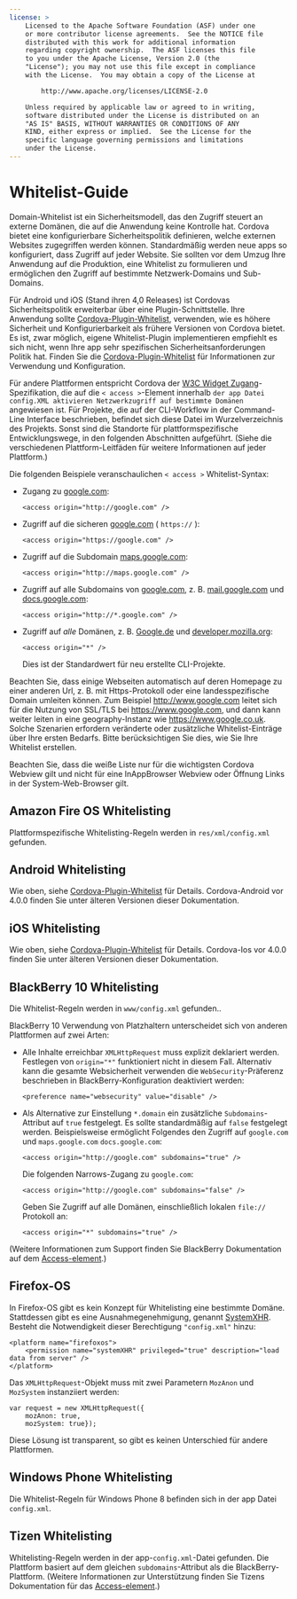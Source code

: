```yaml
---
license: >
    Licensed to the Apache Software Foundation (ASF) under one
    or more contributor license agreements.  See the NOTICE file
    distributed with this work for additional information
    regarding copyright ownership.  The ASF licenses this file
    to you under the Apache License, Version 2.0 (the
    "License"); you may not use this file except in compliance
    with the License.  You may obtain a copy of the License at

        http://www.apache.org/licenses/LICENSE-2.0

    Unless required by applicable law or agreed to in writing,
    software distributed under the License is distributed on an
    "AS IS" BASIS, WITHOUT WARRANTIES OR CONDITIONS OF ANY
    KIND, either express or implied.  See the License for the
    specific language governing permissions and limitations
    under the License.
---
```


# Whitelist-Guide

Domain-Whitelist ist ein Sicherheitsmodell, das den Zugriff steuert an externe Domänen, die auf die Anwendung keine Kontrolle hat. Cordova bietet eine konfigurierbare Sicherheitspolitik definieren, welche externen Websites zugegriffen werden können. Standardmäßig werden neue apps so konfiguriert, dass Zugriff auf jeder Website. Sie sollten vor dem Umzug Ihre Anwendung auf die Produktion, eine Whitelist zu formulieren und ermöglichen den Zugriff auf bestimmte Netzwerk-Domains und Sub-Domains.

Für Android und iOS (Stand ihren 4,0 Releases) ist Cordovas Sicherheitspolitik erweiterbar über eine Plugin-Schnittstelle. Ihre Anwendung sollte [Cordova-Plugin-Whitelist][1], verwenden, wie es höhere Sicherheit und Konfigurierbarkeit als frühere Versionen von Cordova bietet. Es ist, zwar möglich, eigene Whitelist-Plugin implementieren empfiehlt es sich nicht, wenn Ihre app sehr spezifischen Sicherheitsanforderungen Politik hat. Finden Sie die [Cordova-Plugin-Whitelist][1] für Informationen zur Verwendung und Konfiguration.

 [1]: https://github.com/apache/cordova-plugin-whitelist

Für andere Plattformen entspricht Cordova der [W3C Widget Zugang][2]-Spezifikation, die auf die `< access >`-Element innerhalb `der app Datei config.XML aktivieren Netzwerkzugriff auf bestimmte Domänen` angewiesen ist. Für Projekte, die auf der CLI-Workflow in der Command-Line Interface beschrieben, befindet sich diese Datei im Wurzelverzeichnis des Projekts. Sonst sind die Standorte für plattformspezifische Entwicklungswege, in den folgenden Abschnitten aufgeführt. (Siehe die verschiedenen Plattform-Leitfäden für weitere Informationen auf jeder Plattform.)

 [2]: http://www.w3.org/TR/widgets-access/

Die folgenden Beispiele veranschaulichen `< access >` Whitelist-Syntax:

*   Zugang zu [google.com][3]:
    
        <access origin="http://google.com" />
        

*   Zugriff auf die sicheren [google.com][4] ( `https://` ):
    
        <access origin="https://google.com" />
        

*   Zugriff auf die Subdomain [maps.google.com][5]:
    
        <access origin="http://maps.google.com" />
        

*   Zugriff auf alle Subdomains von [google.com][3], z. B. [mail.google.com][6] und [docs.google.com][7]:
    
        <access origin="http://*.google.com" />
        

*   Zugriff auf *alle* Domänen, z. B. [Google.de][3] und [developer.mozilla.org][8]:
    
        <access origin="*" />
        
    
    Dies ist der Standardwert für neu erstellte CLI-Projekte.

 [3]: http://google.com
 [4]: https://google.com
 [5]: http://maps.google.com
 [6]: http://mail.google.com
 [7]: http://docs.google.com
 [8]: http://developer.mozilla.org

Beachten Sie, dass einige Webseiten automatisch auf deren Homepage zu einer anderen Url, z. B. mit Https-Protokoll oder eine landesspezifische Domain umleiten können. Zum Beispiel http://www.google.com leitet sich für die Nutzung von SSL/TLS bei https://www.google.com, und dann kann weiter leiten in eine geography-Instanz wie https://www.google.co.uk. Solche Szenarien erfordern veränderte oder zusätzliche Whitelist-Einträge über Ihre ersten Bedarfs. Bitte berücksichtigen Sie dies, wie Sie Ihre Whitelist erstellen.

Beachten Sie, dass die weiße Liste nur für die wichtigsten Cordova Webview gilt und nicht für eine InAppBrowser Webview oder Öffnung Links in der System-Web-Browser gilt.

## Amazon Fire OS Whitelisting

Plattformspezifische Whitelisting-Regeln werden in `res/xml/config.xml` gefunden.

## Android Whitelisting

Wie oben, siehe [Cordova-Plugin-Whitelist][1] für Details. Cordova-Android vor 4.0.0 finden Sie unter älteren Versionen dieser Dokumentation.

## iOS Whitelisting

Wie oben, siehe [Cordova-Plugin-Whitelist][1] für Details. Cordova-Ios vor 4.0.0 finden Sie unter älteren Versionen dieser Dokumentation.

## BlackBerry 10 Whitelisting

Die Whitelist-Regeln werden in `www/config.xml` gefunden..

BlackBerry 10 Verwendung von Platzhaltern unterscheidet sich von anderen Plattformen auf zwei Arten:

*   Alle Inhalte erreichbar `XMLHttpRequest` muss explizit deklariert werden. Festlegen von `origin="*"` funktioniert nicht in diesem Fall. Alternativ kann die gesamte Websicherheit verwenden die `WebSecurity`-Präferenz beschrieben in BlackBerry-Konfiguration deaktiviert werden:
    
        <preference name="websecurity" value="disable" />
        

*   Als Alternative zur Einstellung `*.domain` ein zusätzliche `Subdomains`-Attribut auf `true` festgelegt. Es sollte standardmäßig auf `false` festgelegt werden. Beispielsweise ermöglicht Folgendes den Zugriff auf `google.com` und `maps.google.com` `docs.google.com`:
    
        <access origin="http://google.com" subdomains="true" />
        
    
    Die folgenden Narrows-Zugang zu `google.com`:
    
        <access origin="http://google.com" subdomains="false" />
        
    
    Geben Sie Zugriff auf alle Domänen, einschließlich lokalen `file://` Protokoll an:
    
        <access origin="*" subdomains="true" />
        

(Weitere Informationen zum Support finden Sie BlackBerry Dokumentation auf dem [Access-element][9].)

 [9]: https://developer.blackberry.com/html5/documentation/ww_developing/Access_element_834677_11.html

## Firefox-OS

In Firefox-OS gibt es kein Konzept für Whitelisting eine bestimmte Domäne. Stattdessen gibt es eine Ausnahmegenehmigung, genannt [SystemXHR][10]. Besteht die Notwendigkeit dieser Berechtigung `"config.xml"` hinzu:

 [10]: https://developer.mozilla.org/en-US/docs/Web/API/XMLHttpRequest#Permissions

    <platform name="firefoxos">
        <permission name="systemXHR" privileged="true" description="load data from server" />
    </platform>
    

Das `XMLHttpRequest`-Objekt muss mit zwei Parametern `MozAnon` und `MozSystem` instanziiert werden:

    var request = new XMLHttpRequest({
        mozAnon: true,
        mozSystem: true});
    

Diese Lösung ist transparent, so gibt es keinen Unterschied für andere Plattformen.

## Windows Phone Whitelisting

Die Whitelist-Regeln für Windows Phone 8 befinden sich in der app Datei `config.xml`.

## Tizen Whitelisting

Whitelisting-Regeln werden in der app-`config.xml`-Datei gefunden. Die Plattform basiert auf dem gleichen `subdomains`-Attribut als die BlackBerry-Plattform. (Weitere Informationen zur Unterstützung finden Sie Tizens Dokumentation für das [Access-element][11].)

 [11]: https://developer.tizen.org/help/index.jsp?topic=%2Forg.tizen.web.appprogramming%2Fhtml%2Fide_sdk_tools%2Fconfig_editor_w3celements.htm